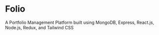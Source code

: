# Folio
A Portfolio Management Platform built using MongoDB, Express, React.js, Node.js, Redux, and Tailwind CSS
